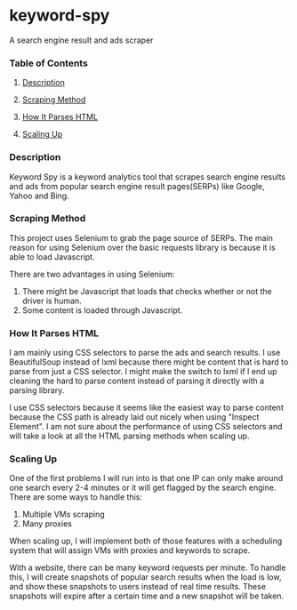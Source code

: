 # keyword-spy
A search engine result and ads scraper

### Table of Contents

1. [Description](#description)

2. [Scraping Method](#scraping-method)

3. [How It Parses HTML](#how-it-parses-html)

4. [Scaling Up](#scaling-up)

###  Description
Keyword Spy is a keyword analytics tool that scrapes search engine results and ads from popular 
search engine result pages(SERPs) like Google, Yahoo and Bing.

### Scraping Method
This project uses Selenium to grab the page source of SERPs. The main reason for using Selenium over the basic 
requests library is because it is able to load Javascript.

There are two advantages in using Selenium:

1. There might be Javascript that loads that checks whether or not the driver is human.
2. Some content is loaded through Javascript.

### How It Parses HTML
I am mainly using CSS selectors to parse the ads and search results. I use BeautifulSoup
instead of lxml because there might be content that is hard to parse from just a CSS selector. I might 
make the switch to lxml if I end up cleaning the hard to parse content instead of parsing it directly 
with a parsing library.

I use CSS selectors because it seems like the easiest way to parse content because the CSS path 
is already laid out nicely when using "Inspect Element". I am not sure about the performance of
using CSS selectors and will take a look at all the HTML parsing methods when scaling up.

### Scaling Up
One of the first problems I will run into is that one IP can only make around one search every 2-4 minutes or
it will get flagged by the search engine. There are some ways to handle this:

1. Multiple VMs scraping
2. Many proxies

When scaling up, I will implement both of those features with a scheduling system that will assign
 VMs with proxies and keywords to scrape.
 
With a website, there can be many keyword requests per minute. To handle this, I will create snapshots of popular 
search results when the load is low, and show these snapshots to users instead of real time results. These snapshots
will expire after a certain time and a new snapshot will be taken.
